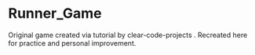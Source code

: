 # Runner_Game
Original game created via tutorial by clear-code-projects . Recreated here for practice and personal improvement.
